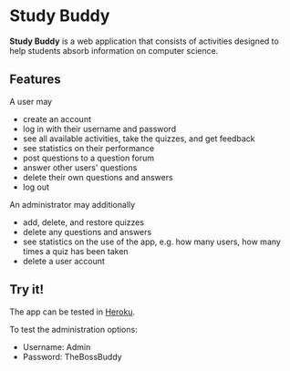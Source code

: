 # Study Buddy

**Study Buddy** is a web application that consists of activities designed to help students absorb information on computer science.

## Features

A user may
* create an account
* log in with their username and password
* see all available activities, take the quizzes, and get feedback
* see statistics on their performance
* post questions to a question forum
* answer other users' questions
* delete their own questions and answers
* log out

An administrator may additionally
* add, delete, and restore quizzes
* delete any questions and answers
* see statistics on the use of the app, e.g. how many users, how many times a quiz has been taken
* delete a user account

## Try it!

The app can be tested in [Heroku](https://tsoha-study-buddy.herokuapp.com/).

To test the administration options:
* Username: Admin
* Password: TheBossBuddy
